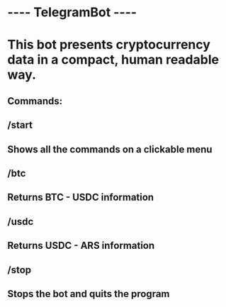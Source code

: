 # ---- TelegramBot ----
# This bot presents cryptocurrency data in a compact, human readable way.
##
##
## Commands:
##  /start
##   Shows all the commands on a clickable menu
##
##   /btc
##   Returns BTC - USDC information
##
##   /usdc
##   Returns USDC - ARS information
##
##   /stop
##   Stops the bot and quits the program